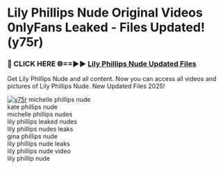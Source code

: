 # Lily Phillips Nude Original Videos 0nlyFans Leaked - Files Updated! (y75r)

<h3>🔴 CLICK HERE 🌐==►► <a href="https://tinyurl.com/yrmya6cz" rel="nofollow">Lily Phillips Nude Updated Files</a></h3>

Get Lily Phillips Nude and all content. Now you can access all videos and pictures of Lily Phillips Nude. New Updated Files 2025!

[![y75r](https://i.imgur.com/FMdXYCs.gif)](https://tinyurl.com/yrmya6cz)
michelle phillips nude<br>
kate phillips nude<br>
michelle phillips nudes<br>
lily phillips leaked nudes<br>
lily phillips nudes leaks<br>
gina phillips nude<br>
lily phillips nude leaks<br>
lily phillips nude video<br>
lily phillip nude